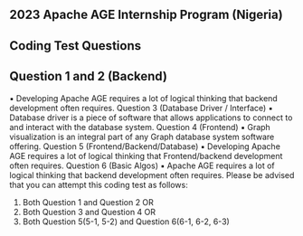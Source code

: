 ## 2023 Apache AGE Internship Program (Nigeria)

## Coding Test Questions

## Question 1 and 2 (Backend)
▪ Developing Apache AGE requires a lot of logical thinking that backend development often requires.
Question 3 (Database Driver / Interface)
▪ Database driver is a piece of software that allows applications to connect to and interact with the database system.
Question 4 (Frontend)
▪ Graph visualization is an integral part of any Graph database system software offering.
Question 5 (Frontend/Backend/Database)
▪ Developing Apache AGE requires a lot of logical thinking that Frontend/backend development often requires.
Question 6 (Basic Algos)
▪ Apache AGE requires a lot of logical thinking that backend development often requires.
Please be advised that you can attempt this coding test as follows:
1) Both Question 1 and Question 2
OR
2) Both Question 3 and Question 4
OR
3) Both Question 5(5-1, 5-2) and Question 6(6-1, 6-2, 6-3)